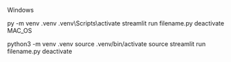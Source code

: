 Windows

py -m venv .venv
.venv\Scripts\activate
streamlit run filename.py
deactivate
MAC_OS

python3 -m venv .venv
source .venv/bin/activate
source streamlit run filename.py
deactivate
